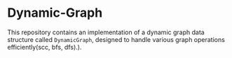 # Dynamic-Graph
This repository contains an implementation of a dynamic graph data structure called `DynamicGraph`, designed to handle various graph operations efficiently(scc, bfs, dfs).).
